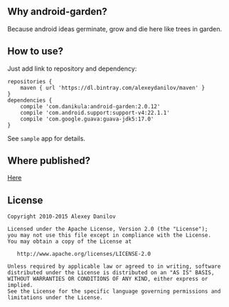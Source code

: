 ## Why android-garden?
Because android ideas germinate, grow and die here like trees in garden.

## How to use?
Just add link to repository and dependency:
```
repositories {
    maven { url 'https://dl.bintray.com/alexeydanilov/maven' }
}
dependencies {
    compile 'com.danikula:android-garden:2.0.12'
    compile 'com.android.support:support-v4:22.1.1'
    compile 'com.google.guava:guava-jdk5:17.0'
}
```
See `sample` app for details.

## Where published?
[Here](https://bintray.com/alexeydanilov/maven/android-garden)

## License

    Copyright 2010-2015 Alexey Danilov

    Licensed under the Apache License, Version 2.0 (the "License");
    you may not use this file except in compliance with the License.
    You may obtain a copy of the License at

       http://www.apache.org/licenses/LICENSE-2.0

    Unless required by applicable law or agreed to in writing, software
    distributed under the License is distributed on an "AS IS" BASIS,
    WITHOUT WARRANTIES OR CONDITIONS OF ANY KIND, either express or implied.
    See the License for the specific language governing permissions and
    limitations under the License.
